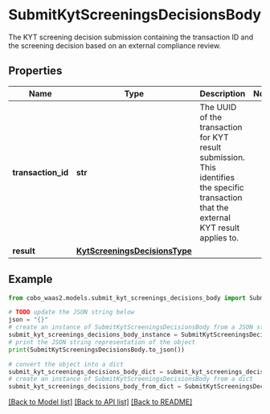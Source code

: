 # SubmitKytScreeningsDecisionsBody

The KYT screening decision submission containing the transaction ID and the screening decision based on an external compliance review.

## Properties

Name | Type | Description | Notes
------------ | ------------- | ------------- | -------------
**transaction_id** | **str** | The UUID of the transaction for KYT result submission. This identifies the specific transaction that the external KYT result applies to. | 
**result** | [**KytScreeningsDecisionsType**](KytScreeningsDecisionsType.md) |  | 

## Example

```python
from cobo_waas2.models.submit_kyt_screenings_decisions_body import SubmitKytScreeningsDecisionsBody

# TODO update the JSON string below
json = "{}"
# create an instance of SubmitKytScreeningsDecisionsBody from a JSON string
submit_kyt_screenings_decisions_body_instance = SubmitKytScreeningsDecisionsBody.from_json(json)
# print the JSON string representation of the object
print(SubmitKytScreeningsDecisionsBody.to_json())

# convert the object into a dict
submit_kyt_screenings_decisions_body_dict = submit_kyt_screenings_decisions_body_instance.to_dict()
# create an instance of SubmitKytScreeningsDecisionsBody from a dict
submit_kyt_screenings_decisions_body_from_dict = SubmitKytScreeningsDecisionsBody.from_dict(submit_kyt_screenings_decisions_body_dict)
```
[[Back to Model list]](../README.md#documentation-for-models) [[Back to API list]](../README.md#documentation-for-api-endpoints) [[Back to README]](../README.md)


